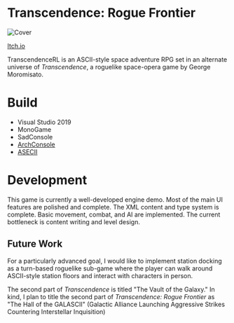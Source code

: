 # Transcendence: Rogue Frontier
![Cover](https://github.com/INeedAUniqueUsername/TranscendenceRL/blob/master/TranscendenceRL/RogueFrontierContent/RogueFrontierPoster.png)

[Itch.io](https://ineedauniqueusername.itch.io/rogue-frontier)

TranscendenceRL is an ASCII-style space adventure RPG set in an alternate universe of *Transcendence*, a roguelike space-opera game by George Moromisato.

# Build
- Visual Studio 2019
- MonoGame
- SadConsole
- [ArchConsole](https://github.com/INeedAUniqueUsername/ArchConsole)
- [ASECII](https://github.com/INeedAUniqueUsername/ASECII)

# Development
This game is currently a well-developed engine demo. Most of the main UI features are polished and complete. The XML content and type system is complete. Basic movement, combat, and AI are implemented. The current bottleneck is content writing and level design.

## Future Work
For a particularly advanced goal, I would like to implement station docking as a turn-based roguelike sub-game where the player can walk around ASCII-style station floors and interact with characters in person.

The second part of *Transcendence* is titled "The Vault of the Galaxy." In kind, I plan to title the second part of *Transcendence: Rogue Frontier* as "The Hall of the GALASCII" (Galactic Alliance Launching Aggressive Strikes Countering Interstellar Inquisition)
